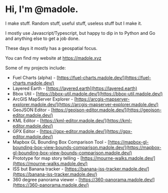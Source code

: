 # Hi, I'm @madole. 

I make stuff. Random stuff, useful stuff, useless stuff but I make it.

I mostly use Javascript/Typescript, but happy to dip in to Python and Go 
and anything else to get a job done.

These days it mostly has a geospatial focus.

You can find my website at https://madole.xyz

Some of my projects include:

- Fuel Charts (alpha) - [https://fuel-charts.madole.dev/](https://fuel-charts.madole.dev/)
- Layered Earth - [https://layered.earth](https://layered.earth)
- Bbox Util - [https://bbox-util.madole.dev/](https://bbox-util.madole.dev/)
- ArcGIS MapServer Explorer - [https://arcgis-mapserver-explorer.madole.dev/](https://arcgis-mapserver-explorer.madole.dev/)
- GeoJSON Editor - [https://geojson-editor.madole.dev/](https://geojson-editor.madole.dev/)
- KML Editor - [https://kml-editor.madole.dev/](https://kml-editor.madole.dev/)
- GPX Editor - [https://gpx-editor.madole.dev/](https://gpx-editor.madole.dev/)
- Mapbox GL Bounding Box Comparison Tool - [https://mapbox-gl-bounding-box-view-bounds-comparison.madole.dev/](https://mapbox-gl-bounding-box-view-bounds-comparison.madole.dev/)
- Prototype for map story telling - [https://mourne-walks.madole.dev/](https://mourne-walks.madole.dev/)
- ISS but Banana tracker - [https://banana-iss-tracker.madole.dev/](https://banana-iss-tracker.madole.dev/)
- 360 degree panorama viewer - [https://360-panorama.madole.dev/](https://360-panorama.madole.dev/)